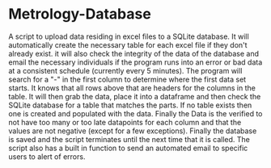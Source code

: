 # Metrology-Database
A script to upload data residing in excel files to a SQLite database. It will automatically create the necessary table for each excel file if they don't already exist. it will also check the integrity of the data of the database and email the necessary individuals if the program runs into an error or bad data at a consistent schedule (currently every 5 minutes).
The program will search for a "-" in the first column to determine where the first data set starts. It knows that all rows above that are headers for the columns in the table.
It will then grab the data, place it into a dataframe and then check the SQLite database for a table that matches the parts. If no table exists then one is created and populated with the data. Finally the Data is the verified to not have too many or too late datapoints for each column and that the values are not negative (except for a few exceptions). Finally the database is saved and the script terminates until the next time that it is called.
The script also has a built in function to send an automated email to specific users to alert of errors.
